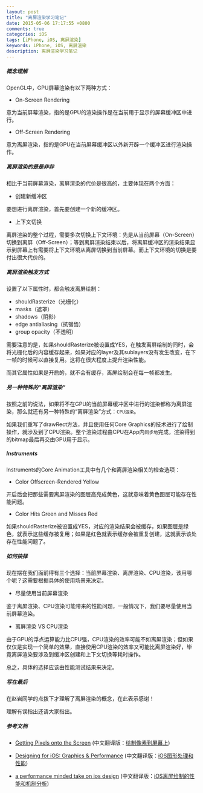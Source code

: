 ```yaml
---
layout: post
title: "离屏渲染学习笔记"
date: 2015-05-06 17:17:55 +0800
comments: true
categories: iOS
tags: [iPhone, iOS, 离屏渲染]
keywords: iPhone, iOS, 离屏渲染
description: 离屏渲染学习笔记
---
```


##### 概念理解

OpenGL中，GPU屏幕渲染有以下两种方式：

* On-Screen Rendering

意为当前屏幕渲染，指的是GPU的渲染操作是在当前用于显示的屏幕缓冲区中进行。

* Off-Screen Rendering

意为离屏渲染，指的是GPU在当前屏幕缓冲区以外新开辟一个缓冲区进行渲染操作。

<!-- more -->

##### 离屏渲染的是是非非

相比于当前屏幕渲染，离屏渲染的代价是很高的，主要体现在两个方面：

* 创建新缓冲区

要想进行离屏渲染，首先要创建一个新的缓冲区。

* 上下文切换

离屏渲染的整个过程，需要多次切换上下文环境：先是从当前屏幕（On-Screen）切换到离屏（Off-Screen）；等到离屏渲染结束以后，将离屏缓冲区的渲染结果显示到屏幕上有需要将上下文环境从离屏切换到当前屏幕。而上下文环境的切换是要付出很大代价的。

##### 离屏渲染触发方式

设置了以下属性时，都会触发离屏绘制：

* shouldRasterize（光栅化）
* masks（遮罩）
* shadows（阴影）
* edge antialiasing（抗锯齿）
* group opacity（不透明）

需要注意的是，如果shouldRasterize被设置成YES，在触发离屏绘制的同时，会将光栅化后的内容缓存起来，如果对应的layer及其sublayers没有发生改变，在下一帧的时候可以直接复用。这将在很大程度上提升渲染性能。

而其它属性如果是开启的，就不会有缓存，离屏绘制会在每一帧都发生。


##### 另一种特殊的“离屏渲染”

按照之前的说法，如果将不在GPU的当前屏幕缓冲区中进行的渲染都称为离屏渲染，那么就还有另一种特殊的“离屏渲染”方式：`CPU渲染`。

如果我们重写了drawRect方法，并且使用任何Core Graphics的技术进行了绘制操作，就涉及到了CPU渲染。整个渲染过程由CPU在App内`同步地`完成，渲染得到的bitmap最后再交由GPU用于显示。

##### Instruments 

Instruments的Core Animation工具中有几个和离屏渲染相关的检查选项：

* Color Offscreen-Rendered Yellow 

开启后会把那些需要离屏渲染的图层高亮成黄色，这就意味着黄色图层可能存在性能问题。

* Color Hits Green and Misses Red

如果shouldRasterize被设置成YES，对应的渲染结果会被缓存，如果图层是绿色，就表示这些缓存被复用；如果是红色就表示缓存会被重复创建，这就表示该处存在性能问题了。

##### 如何抉择

现在摆在我们面前得有三个选择：当前屏幕渲染、离屏渲染、CPU渲染，该用哪个呢？这需要根据具体的使用场景来决定。

* 尽量使用当前屏幕渲染

鉴于离屏渲染、CPU渲染可能带来的性能问题，一般情况下，我们要尽量使用当前屏幕渲染。

* 离屏渲染 VS CPU渲染

由于GPU的浮点运算能力比CPU强，CPU渲染的效率可能不如离屏渲染；但如果仅仅是实现一个简单的效果，直接使用CPU渲染的效率又可能比离屏渲染好，毕竟离屏渲染要涉及到缓冲区创建和上下文切换等耗时操作。

总之，具体的选择应该由性能测试结果来决定。


##### 写在最后

在赵岩同学的点拨下才理解了离屏渲染的概念，在此表示感谢！

理解有误指出还请大家指出。

##### 参考文档

* [Getting Pixels onto the Screen](http://www.objc.io/issue-3/moving-pixels-onto-the-screen.html) (中文翻译版：[绘制像素到屏幕上](http://objccn.io/issue-3-1/))

* [Designing for iOS: Graphics &amp; Performance](https://robots.thoughtbot.com/designing-for-ios-graphics-performance)  (中文翻译版：[iOS图形处理和性能](http://www.taofengping.com/2013/05/18/designing-for-ios-graphics-performance/#.VUinciGqpBc))

* [a performance minded take on ios design](https://lobste.rs/s/ckm4uw/a_performance-minded_take_on_ios_design)  (中文翻译版：[iOS离屏绘制的性能和机制分析](http://www.taofengping.com/2013/05/18/ios_offscreen_analysis/#.VUinPyGqpBd))

